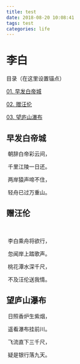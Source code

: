 ```yaml
---
title: test
date: 2018-08-20 10:08:41
tags: test
categories: life
---
```

# 李白

目录（在这里设置锚点）

[01. 早发白帝城](#早发白帝城)

[02. 赠汪伦](#赠汪伦)

[03. 望庐山瀑布](#望庐山瀑布)

## 早发白帝城

​	朝辞白帝彩云间，

​	千里江陵一日还。

​	两岸猿声啼不住，

​	轻舟已过万重山。



## 赠汪伦

​	

​	李白乘舟将欲行，

​	忽闻岸上踏歌声。

​	桃花潭水深千尺，

​	不及汪伦送我情。



## 望庐山瀑布

​	日照香炉生紫烟，
	
​	遥看瀑布挂前川。
	
​	飞流直下三千尺，
	
​	疑是银行落九天。

